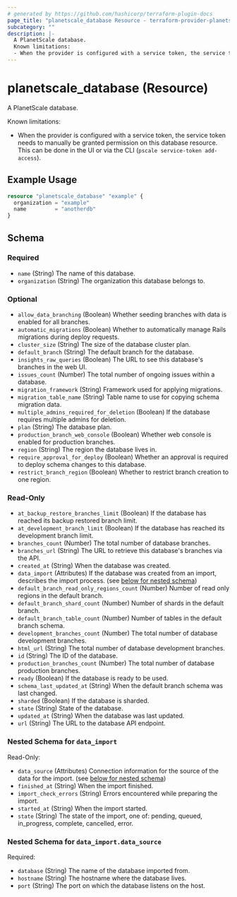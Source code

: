 ```yaml
---
# generated by https://github.com/hashicorp/terraform-plugin-docs
page_title: "planetscale_database Resource - terraform-provider-planetscale"
subcategory: ""
description: |-
  A PlanetScale database.
  Known limitations:
  - When the provider is configured with a service token, the service token needs to manually be granted permission on this database resource. This can be done in the UI or via the CLI (pscale service-token add-access).
---
```


# planetscale_database (Resource)

A PlanetScale database.

Known limitations:
- When the provider is configured with a service token, the service token needs to manually be granted permission on this database resource. This can be done in the UI or via the CLI (`pscale service-token add-access`).

## Example Usage

```terraform
resource "planetscale_database" "example" {
  organization = "example"
  name         = "anotherdb"
}
```

<!-- schema generated by tfplugindocs -->
## Schema

### Required

- `name` (String) The name of this database.
- `organization` (String) The organization this database belongs to.

### Optional

- `allow_data_branching` (Boolean) Whether seeding branches with data is enabled for all branches.
- `automatic_migrations` (Boolean) Whether to automatically manage Rails migrations during deploy requests.
- `cluster_size` (String) The size of the database cluster plan.
- `default_branch` (String) The default branch for the database.
- `insights_raw_queries` (Boolean) The URL to see this database's branches in the web UI.
- `issues_count` (Number) The total number of ongoing issues within a database.
- `migration_framework` (String) Framework used for applying migrations.
- `migration_table_name` (String) Table name to use for copying schema migration data.
- `multiple_admins_required_for_deletion` (Boolean) If the database requires multiple admins for deletion.
- `plan` (String) The database plan.
- `production_branch_web_console` (Boolean) Whether web console is enabled for production branches.
- `region` (String) The region the database lives in.
- `require_approval_for_deploy` (Boolean) Whether an approval is required to deploy schema changes to this database.
- `restrict_branch_region` (Boolean) Whether to restrict branch creation to one region.

### Read-Only

- `at_backup_restore_branches_limit` (Boolean) If the database has reached its backup restored branch limit.
- `at_development_branch_limit` (Boolean) If the database has reached its development branch limit.
- `branches_count` (Number) The total number of database branches.
- `branches_url` (String) The URL to retrieve this database's branches via the API.
- `created_at` (String) When the database was created.
- `data_import` (Attributes) If the database was created from an import, describes the import process. (see [below for nested schema](#nestedatt--data_import))
- `default_branch_read_only_regions_count` (Number) Number of read only regions in the default branch.
- `default_branch_shard_count` (Number) Number of shards in the default branch.
- `default_branch_table_count` (Number) Number of tables in the default branch schema.
- `development_branches_count` (Number) The total number of database development branches.
- `html_url` (String) The total number of database development branches.
- `id` (String) The ID of the database.
- `production_branches_count` (Number) The total number of database production branches.
- `ready` (Boolean) If the database is ready to be used.
- `schema_last_updated_at` (String) When the default branch schema was last changed.
- `sharded` (Boolean) If the database is sharded.
- `state` (String) State of the database.
- `updated_at` (String) When the database was last updated.
- `url` (String) The URL to the database API endpoint.

<a id="nestedatt--data_import"></a>
### Nested Schema for `data_import`

Read-Only:

- `data_source` (Attributes) Connection information for the source of the data for the import. (see [below for nested schema](#nestedatt--data_import--data_source))
- `finished_at` (String) When the import finished.
- `import_check_errors` (String) Errors encountered while preparing the import.
- `started_at` (String) When the import started.
- `state` (String) The state of the import, one of: pending, queued, in_progress, complete, cancelled, error.

<a id="nestedatt--data_import--data_source"></a>
### Nested Schema for `data_import.data_source`

Required:

- `database` (String) The name of the database imported from.
- `hostname` (String) The hostname where the database lives.
- `port` (String) The port on which the database listens on the host.
